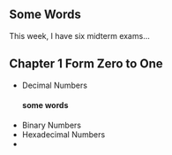 ## Some Words
This week, I have six midterm exams...

## Chapter 1 Form Zero to One
- Decimal Numbers
  #### some words
- Binary Numbers
- Hexadecimal Numbers
- 
